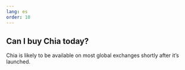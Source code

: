 ```yaml
---
lang: es
order: 10
---
```


Can I buy Chia today?
-----------------------

Chia is likely to be available on most global exchanges shortly after it’s launched.
